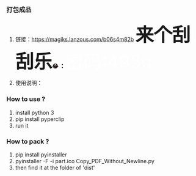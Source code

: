 ### 打包成品
1. 链接：https://magiks.lanzous.com/b06s4m82b
<font size =  '8' face ="楷体"><b>来个刮刮乐</b></font><font color = 'yello'><b>:joy: ：</b></font><font color = 'ffffff' size = '10'>密码:495q</font>

2. 使用说明：
### How to use ?
1. install python 3
2. pip install pyperclip
3. run it

### How to pack ?
1. pip install pyinstaller
2. pyinstaller -F -i part.ico Copy_PDF_Without_Newline.py
3. then find it at the folder of 'dist'
